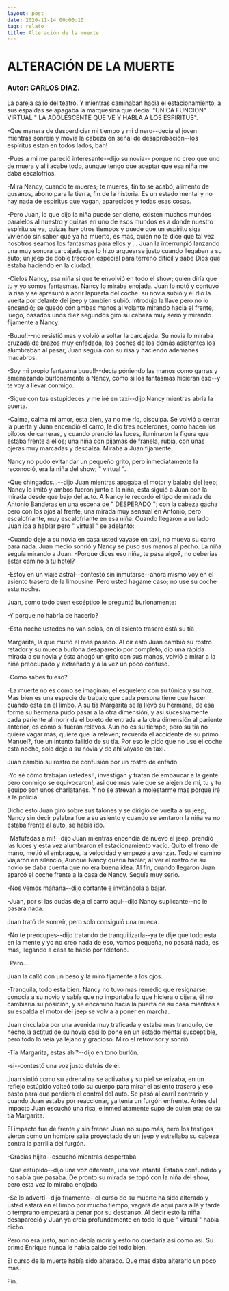 ```yaml
---
layout: post
date: 2020-11-14 00:00:10
tags: relato
title: Alteración de la muerte
---
```

# ALTERACIÓN DE LA MUERTE

### Autor: CARLOS DIAZ.

La pareja salió del teatro. Y mientras caminaban hacia el estacionamiento, a sus espaldas se apagaba la marquesina que decia: 
"UNICA FUNCION" VIRTUAL " LA ADOLESCENTE QUE VE Y HABLA A LOS ESPIRITUS".
   
-Que manera de desperdiciar mi tiempo y mi dinero--decía el joven
   mientras sonreía y movía la cabeza en señal de desaprobación--los
   espíritus estan en todos lados, bah!

-Pues a mi me pareció interesante--dijo su novia-- porque no creo que
   uno de muera y alli acabe todo, aunque tengo que aceptar que esa niña
   me daba escalofríos.

-Mira Nancy, cuando te mueres; te mueres, finito,se acabó, alimento
   de gusanos, abono para la tierra, fin de la historia. Es un estado
   mental y no hay nada de espíritus que vagan, aparecidos y todas esas
   cosas.

-Pero Juan, lo que dijo la niña puede ser cierto, existen muchos
   mundos paralelos al nuestro y quizas en uno de esos mundos es a donde
   nuestro espíritu se va, quizas hay otros tiempos y puede que un
   espíritu siga viviendo sin saber que ya ha muerto, es mas, quien no te
   dice que tal vez nosotros seamos los fantasmas para ellos y ...
   Juan la interrunpió lanzando una muy sonora carcajada que lo hizo
   arquearse justo cuando llegaban a su auto; un jeep de doble traccion
   espécial para terreno difícil y sabe Dios que estaba haciendo en la
   ciudad.

-Cielos Nancy, esa niña si que te envolvió en todo el show; quien
   diría que tu y yo somos fantasmas.
   Nancy lo miraba enojada. Juan lo notó y contuvo la risa y se apresuró a
   abrir lapuerta del coche. su novia subió y él dio la vuelta por delante
   del jeep y tambien subió. Introdujo la llave pero no lo encendió; se
   quedó con ambas manos al volante mirando hacia el frente, luego,
   pasados unos diez segundos giro su cabeza muy serio y mirando fijamente
   a Nancy:

-Buuu!!--no resistió mas y volvió a soltar la carcajada.
   Su novia lo miraba cruzada de brazos muy enfadada, los coches de los
   demás asistentes los alumbraban al pasar, Juan seguía con su risa y
   haciendo ademanes macabros.

-Soy mi propio fantasma buuu!!--decía póniendo las manos como garras
   y amenazando burlonamente a Nancy, como si los fantasmas hicieran
   eso--y te voy a llevar conmigo.

-Sigue con tus estupideces y me iré en taxi--dijo Nancy mientras
   abría la puerta.

-Calma, calma mi amor, esta bien, ya no me río, disculpa.
   Se volvió a cerrar la puerta y Juan encendió el carro, le dio tres
   acelerones, como hacen los pilotos de carreras, y cuando prendió las
   luces, iluminaron la figura que estaba frente a ellos; una niña con
   pijamas de franela, rubia, con unas ojeras muy marcadas y descalza.
   Miraba a Juan fijamente.

   Nancy no pudo evitar dar un pequeño grito, pero inmediatamente la
   reconoció, era la niña del show; " virtual ".

-Que chingados...--dijo Juan mientras apagaba el motor y bajaba del
   jeep; Nancy lo imitó y ambos fueron junto a la niña, ésta siguió a Juan
   con la mirada desde que bajo del auto. A Nancy le recordó el tipo de
   mirada de Antonio Banderas en una escena de " DESPERADO "; con la
   cabeza gacha pero con los ojos al frente, una mirada muy sensual en
   Antonio, pero escalofriante, muy escalofriante en esa niña.
   Cuando llegaron a su lado Juan iba a hablar pero " virtual " se
   adelantó:

-Cuando deje a su novia en casa usted vayase en taxi, no mueva su
   carro para nada.
   Juan medio sonrió y Nancy se puso sus manos al pecho. La niña seguía
   mirando a Juan.
-Porque dices eso niña, te pasa algo?, no deberias estar camino a tu
   hotel?

-Estoy en un viaje astral--contestó sin inmutarse--ahora mismo voy en
   el asiento trasero de la limousine. Pero usted hagame caso; no use su
   coche esta noche.

   Juan, como todo buen escéptico le preguntó burlonamente:

-Y porque no habría de hacerlo?

-Esta noche ustedes no van solos, en el asiento trasero está su tía

   Margarita, la que murió el mes pasado.
   Al oír esto Juan cambió su rostro retador y su mueca burlona
   desapareció por completo, dio una rápida mirada a su novia y ésta ahogó
   un grito con sus manos, volvió a mirar a la niña preocupado y extrañado
   y a la vez un poco confuso.

-Como sabes tu eso?

-La muerte no es como se imaginan; el esqueleto con su túnica y su
   hoz. Mas bien es una especie de trabajo que cada persona tiene que
   hacer cuando esta en el limbo. A su tía Margarita se la llevó su
   hermana, de esa forma su hermana pudo pasar a la otra dimensión, y asi
   sucesivamente cada pariente al morir da el boleto de entrada a la otra
   dimensión al pariente anterior, es como si fueran relevos. Aun no es su
   tiempo, pero su tía no quiere vagar más, quiere que la releven;
   recuerda el accidente de su primo Manuel?, fue un intento fallido de su
   tía. Por eso le pido que no use el coche esta noche, solo deje a su
   novia y de ahi váyase en taxi.

   Juan cambió su rostro de confusión por un rostro de enfado.

-Yo sé cómo trabajan ustedes!!, investigan y tratan de embaucar a la
   gente pero conmigo se equivocaron!, asi que mas vale que se alejen de
   mí, tu y tu equipo son unos charlatanes. Y no se atrevan a molestarme
   más porque iré a la policía.

   Dicho esto Juan giró sobre sus talones y se dirigió de vuelta a su
   jeep, Nancy sin decir palabra fue a su asiento y cuando se sentaron la niña
   ya no estaba frente al auto, se había ido.

-Mafufadas a mi!--dijo Juan mientras encendía de nuevo el jeep,
   prendió las luces y esta vez alumbraron el estacionamiento vacío. Quito
   el freno de mano, metió el embrague, la velocidad y empezó a avanzar.
   Todo el camino viajaron en silencio, Aunque Nancy quería hablar, al ver
   el rostro de su novio se daba cuenta que no era buena idea.
   Al fin, cuando llegaron Juan aparcó el coche frente a la casa de Nancy.
   Seguía muy serio.

-Nos vemos mañana--dijo cortante e invitándola a bajar.

-Juan, por si las dudas deja el carro aquí--dijo Nancy suplicante--no
   le pasará nada.

Juan trató de sonreír, pero solo consiguió una mueca.

-No te preocupes--dijo tratando de tranquilizarla--ya te dije que
   todo esta en la mente y yo no creo nada de eso, vamos pequeña, no
   pasará nada, es mas, llegando a casa te hablo por telefono.

-Pero...

Juan la calló con un beso y la miró fijamente a los ojos.

-Tranquila, todo esta bien.
   Nancy no tuvo mas remedio que resignarse; conocía a su novio y sabía
   que no importaba lo que hiciera o dijera, él no cambiaría su posición,
   y se encaminó hacia la puerta de su casa mientras a su espalda el motor
   del jeep se volvia a poner en marcha.

   Juan circulaba por una avenida muy traficada y estaba mas tranquilo, de
   hecho,la actitud de su novia casi lo pone en un estado mental
   susceptible, pero todo lo veía ya lejano y gracioso.
   Miro el retrovisor y sonrió.

-Tía Margarita, estas ahí?--dijo en tono burlón.

-si--contestó una voz justo detrás de él.

Juan sintió como su adrenalina se activaba y su piel se erizaba, en un
   reflejo estúpido volteó todo su cuerpo para mirar el asiento trasero y
   eso basto para que perdiera el control del auto. Se pasó al carril
   contrario y cuando Juan estaba por reaccionar, ya tenía un furgón
   enfrente. Antes del impacto Juan escuchó una risa, e inmediatamente
   supo de quien era; de su tía Margarita.

El impacto fue de frente y sin frenar. Juan no supo más, pero los
   testigos vieron como un hombre salía proyectado de un jeep y estrellaba
   su cabeza contra la parrilla del furgón.

-Gracias hijito--escuchó mientras despertaba.

-Que estúpido--dijo una voz diferente, una voz infantil.
   Estaba confundido y no sabía que pasaba. De pronto su mirada se topó
   con la niña del show, pero esta vez lo miraba enojada.

-Se lo advertí--dijo fríamente--el curso de su muerte ha sido
   alterado y usted estará en el limbo por mucho tiempo, vagará de aquí
   para allá y tarde o temprano empezará a penar por su descanso.
   Al decir esto la niña desapareció y Juan ya creía profundamente en todo
   lo que " virtual " habia dicho.

   Pero no era justo, aun no debía morir y esto no quedaría asi como asi.
   Su primo Enrique nunca le habia caido del todo bien.

   El curso de la muerte había sido alterado. Que mas daba alterarlo un
   poco más.

Fin.
